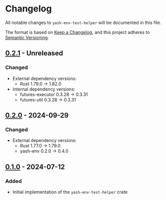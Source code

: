 # Changelog

All notable changes to `yash-env-test-helper` will be documented in this file.

The format is based on [Keep a Changelog](https://keepachangelog.com/en/1.1.0/),
and this project adheres to [Semantic Versioning](https://semver.org/spec/v2.0.0.html).

## [0.2.1] - Unreleased

### Changed

- External dependency versions:
    - Rust 1.79.0 → 1.82.0
- Internal dependency versions:
    - futures-executor 0.3.28 → 0.3.31
    - futures-util 0.3.28 → 0.3.31

## [0.2.0] - 2024-09-29

### Changed

- External dependency versions:
    - Rust 1.77.0 → 1.79.0
    - yash-env 0.2.0 → 0.4.0

## [0.1.0] - 2024-07-12

### Added

- Initial implementation of the `yash-env-test-helper` crate

[0.2.1]: https://github.com/magicant/yash-rs/releases/tag/yash-env-test-helper-0.2.1
[0.2.0]: https://github.com/magicant/yash-rs/releases/tag/yash-env-test-helper-0.2.0
[0.1.0]: https://github.com/magicant/yash-rs/releases/tag/yash-env-test-helper-0.1.0
